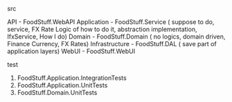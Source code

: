 src

API - FoodStuff.WebAPI
Application - FoodStuff.Service ( suppose to do, service, FX Rate Logic of how to do it, abstraction implementation, IfxService, How I do)
Domain - FoodStuff.Domain ( no logics, domain driven, Finance Currency, FX Rates)
Infrastructure - FoodStuff.DAL ( save part of application layers)
WebUI - FoodStuff.WebUI


test 

1. FoodStuff.Application.IntegrationTests
2. FoodStuff.Application.UnitTests
3. FoodStuff.Domain.UnitTests